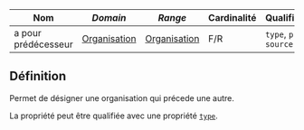 | **Nom**             | ***Domain***                                            | ***Range***                                             | **Cardinalité** | **Qualificatifs**          |
| ------------------- | ------------------------------------------------------- | ------------------------------------------------------- | --------------- | -------------------------- |
| a pour prédécesseur | [Organisation](../Classes/Organisation/Organisation.md) | [Organisation](../Classes/Organisation/Organisation.md) | F/R             | `type`, `preuve`, `source` |

## Définition

Permet de désigner une organisation qui précede une autre.

La propriété peut être qualifiée avec une propriété [`type`](type.md).
